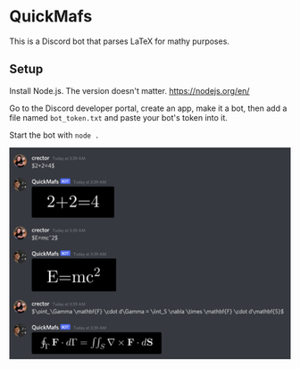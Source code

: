 # QuickMafs

This is a Discord bot that parses LaTeX for mathy purposes.

## Setup

Install Node.js. The version doesn't matter. https://nodejs.org/en/

Go to the Discord developer portal, create an app, make it a bot, then add a file named `bot_token.txt` and paste your bot's token into it.

Start the bot with `node .`

![Example of QuickMafs](quick_mafs.png)